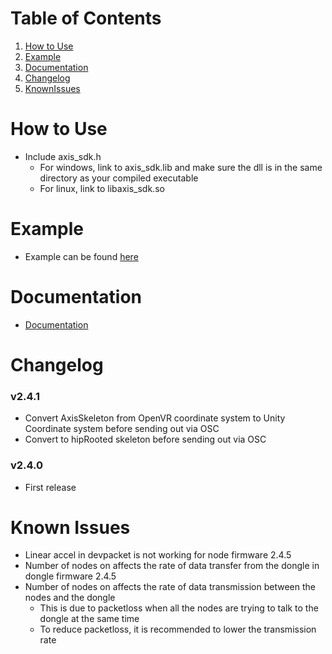# Table of Contents

1. [How to Use](#how-to-Use)
2. [Example](#example)
3. [Documentation](#documentation)
4. [Changelog](#changelog)
5. [KnownIssues](#known-issues)

# How to Use #

- Include axis_sdk.h
    - For windows, link to axis_sdk.lib and make sure the dll is in the same directory as your compiled executable
    - For linux, link to libaxis_sdk.so

# Example #

- Example can be found [here](https://github.com/Refract-Technologies/AXIS-SDK/tree/master/example/example.cpp)

# Documentation #

- [Documentation](https://refract-technologies.github.io/AXIS-SDK/group___functions.html)

# Changelog #

### v2.4.1 ###

- Convert AxisSkeleton from OpenVR coordinate system to Unity Coordinate system before sending out via OSC
- Convert to hipRooted skeleton before sending out via OSC

### v2.4.0 ###

- First release

# Known Issues #

- Linear accel in devpacket is not working for node firmware 2.4.5
- Number of nodes on affects the rate of data transfer from the dongle in dongle firmware 2.4.5
- Number of nodes on affects the rate of data transmission between the nodes and the dongle
    - This is due to packetloss when all the nodes are trying to talk to the dongle at the same time
    - To reduce packetloss, it is recommended to lower the transmission rate